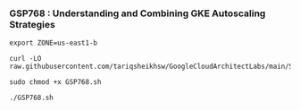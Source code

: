 ### GSP768 :  Understanding and Combining GKE Autoscaling Strategies 
```
export ZONE=us-east1-b
```

```
curl -LO raw.githubusercontent.com/tariqsheikhsw/GoogleCloudArchitectLabs/main/Solutions/GSP768.sh

sudo chmod +x GSP768.sh

./GSP768.sh
```
